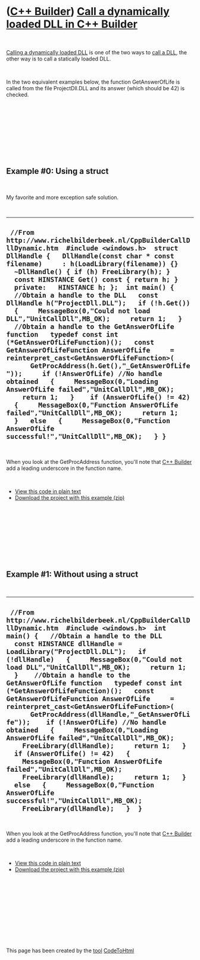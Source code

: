 
 

 

 

 

 

([C++ Builder](CppBuilder.md)) [Call a dynamically loaded DLL in C++ Builder](CppBuilderCallDllDynamic.md)
============================================================================================================

 

[Calling a dynamically loaded DLL](CppBuilderCallDll.md) is one of the
two ways to [call a DLL](CppBuilderCallDll.md), the other way is to
call a statically loaded DLL.

 

In the two equivalent examples below, the function GetAnswerOfLife is
called from the file ProjectDll.DLL and its answer (which should be 42)
is checked.

 

 

 

 

 

Example \#0: Using a struct
---------------------------

 

My favorite and more exception safe solution.

 

  --------------------------------------------------------------------------------------------------------------------------------------------------------------------------------------------------------------------------------------------------------------------------------------------------------------------------------------------------------------------------------------------------------------------------------------------------------------------------------------------------------------------------------------------------------------------------------------------------------------------------------------------------------------------------------------------------------------------------------------------------------------------------------------------------------------------------------------------------------------------------------------------------------------------------------------------------------------------------------------------------------------------------------------------------------------------------------------------------------------------------
  ` //From http://www.richelbilderbeek.nl/CppBuilderCallDllDynamic.htm  #include <windows.h>  struct DllHandle {   DllHandle(const char * const filename)     : h(LoadLibrary(filename)) {}   ~DllHandle() { if (h) FreeLibrary(h); }   const HINSTANCE Get() const { return h; }    private:   HINSTANCE h; };  int main() {   //Obtain a handle to the DLL   const DllHandle h("ProjectDll.DLL");   if (!h.Get())   {     MessageBox(0,"Could not load DLL","UnitCallDll",MB_OK);     return 1;   }    //Obtain a handle to the GetAnswerOfLife function   typedef const int (*GetAnswerOfLifeFunction)();   const GetAnswerOfLifeFunction AnswerOfLife     = reinterpret_cast<GetAnswerOfLifeFunction>(       GetProcAddress(h.Get(),"_GetAnswerOfLife"));     if (!AnswerOfLife) //No handle obtained   {     MessageBox(0,"Loading AnswerOfLife failed","UnitCallDll",MB_OK);     return 1;   }    if (AnswerOfLife() != 42)   {     MessageBox(0,"Function AnswerOfLife failed","UnitCallDll",MB_OK);     return 1;   }   else   {     MessageBox(0,"Function AnswerOfLife successful!","UnitCallDll",MB_OK);   } }`
  --------------------------------------------------------------------------------------------------------------------------------------------------------------------------------------------------------------------------------------------------------------------------------------------------------------------------------------------------------------------------------------------------------------------------------------------------------------------------------------------------------------------------------------------------------------------------------------------------------------------------------------------------------------------------------------------------------------------------------------------------------------------------------------------------------------------------------------------------------------------------------------------------------------------------------------------------------------------------------------------------------------------------------------------------------------------------------------------------------------------------

 

When you look at the GetProcAddress function, you'll note that [C++
Builder](CppBuilder.md) add a leading underscore in the function name.

 

-   [View this code in plain text](CppBuilderCallDllDynamic0.txt)
-   [Download the project with this
    example (zip)](CppBuilderCallDllDynamic.zip)

 

 

 

 

 

Example \#1: Without using a struct
-----------------------------------

 

  ---------------------------------------------------------------------------------------------------------------------------------------------------------------------------------------------------------------------------------------------------------------------------------------------------------------------------------------------------------------------------------------------------------------------------------------------------------------------------------------------------------------------------------------------------------------------------------------------------------------------------------------------------------------------------------------------------------------------------------------------------------------------------------------------------------------------------------------------------------------------------------------------------------------------------------------------------------------------------------------------------------------------
  ` //From http://www.richelbilderbeek.nl/CppBuilderCallDllDynamic.htm  #include <windows.h>  int main() {   //Obtain a handle to the DLL   const HINSTANCE dllHandle = LoadLibrary("ProjectDll.DLL");   if (!dllHandle)   {     MessageBox(0,"Could not load DLL","UnitCallDll",MB_OK);     return 1;   }    //Obtain a handle to the GetAnswerOfLife function   typedef const int (*GetAnswerOfLifeFunction)();   const GetAnswerOfLifeFunction AnswerOfLife     = reinterpret_cast<GetAnswerOfLifeFunction>(       GetProcAddress(dllHandle,"_GetAnswerOfLife"));    if (!AnswerOfLife) //No handle obtained   {     MessageBox(0,"Loading AnswerOfLife failed","UnitCallDll",MB_OK);     FreeLibrary(dllHandle);     return 1;   }    if (AnswerOfLife() != 42)   {     MessageBox(0,"Function AnswerOfLife failed","UnitCallDll",MB_OK);     FreeLibrary(dllHandle);     return 1;   }   else   {     MessageBox(0,"Function AnswerOfLife successful!","UnitCallDll",MB_OK);     FreeLibrary(dllHandle);   }  }`
  ---------------------------------------------------------------------------------------------------------------------------------------------------------------------------------------------------------------------------------------------------------------------------------------------------------------------------------------------------------------------------------------------------------------------------------------------------------------------------------------------------------------------------------------------------------------------------------------------------------------------------------------------------------------------------------------------------------------------------------------------------------------------------------------------------------------------------------------------------------------------------------------------------------------------------------------------------------------------------------------------------------------------

 

When you look at the GetProcAddress function, you'll note that [C++
Builder](CppBuilder.md) add a leading underscore in the function name.

 

-   [View this code in plain text](CppBuilderCallDllDynamic1.txt)
-   [Download the project with this
    example (zip)](CppBuilderCallDllDynamic.zip)

 

 

 

 

 

 

This page has been created by the [tool](Tools.md)
[CodeToHtml](ToolCodeToHtml.md)
